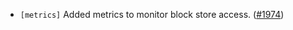 - `[metrics]` Added metrics to monitor block store access. ([\#1974](https://github.com/cometbft/cometbft/pull/1974))
